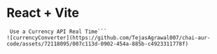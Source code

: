 # React + Vite

```Create Own Personalized Hooks
 Use a Currency API Real Time```
![currencyConverter](https://github.com/TejasAgrawal007/chai-aur-code/assets/72118095/007c113d-0902-454a-885b-c4923311778f)
